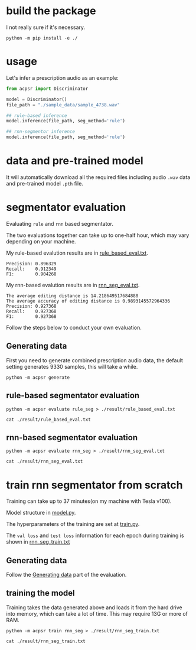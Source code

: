 # build the package

I not really sure if it's necessary.

```shell
python -m pip install -e ./
```
# usage

Let's infer a prescription audio as an example:

```python
from acpsr import Discriminator

model = Discriminator()
file_path = "./sample_data/sample_4738.wav"

## rule-based inference
model.inference(file_path, seg_method='rule')

## rnn-segmentor inference
model.inference(file_path, seg_method='rule')
```


# data and pre-trained model

It will automatically download all the required files including audio `.wav` data and pre-trained model `.pth` file.

# segmentator evaluation

Evaluating `rule` and `rnn` based segmentator.

The two evaluations together can take up to one-half hour, which may vary depending on your machine.

My rule-based evalution results are in [rule_based_eval.txt](./result/rule_based_eval.txt).

```
Precision: 0.896329
Recall:    0.912349
F1:        0.904268
```

My rnn-based evalution results are in [rnn_seg_eval.txt](./result/rnn_seg_eval.txt).

```
The average editing distance is 14.218649517684888
The average accuracy of editing distance is 0.9893145572964336
Precision: 0.927368
Recall:    0.927368
F1:        0.927368
```

Follow the steps below to conduct your own evaluation.

## Generating data

First you need to generate combined prescription audio data, the default setting generates 9330 samples, this will take a while.

```shell
python -m acpsr generate
```

## rule-based segmentator evaluation 

```shell
python -m acpsr evaluate rule_seg > ./result/rule_based_eval.txt

cat ./result/rule_based_eval.txt
```
## rnn-based segmentator evaluation 

```shell
python -m acpsr evaluate rnn_seg > ./result/rnn_seg_eval.txt

cat ./result/rnn_seg_eval.txt
```

# train rnn segmentator from scratch

Training can take up to 37 minutes(on my machine with Tesla v100).

Model structure in [model.py](./acpsr/train/model.py#L12-L24).

The hyperparameters of the training are set at [train.py](./acpsr/train/train.py#L111-L115).

The `val loss` and `test loss` information for each epoch during training is shown in [rnn_seg_train.txt](./result/rnn_seg_train.txt)

## Generating data

Follow the [Generating data](README.md#L39) part of the evaluation.

## training the model

Training takes the data generated above and loads it from the hard drive into memory, which can take a lot of time. This may require 13G or more of RAM.

```shell
python -m acpsr train rnn_seg > ./result/rnn_seg_train.txt

cat ./result/rnn_seg_train.txt 
```